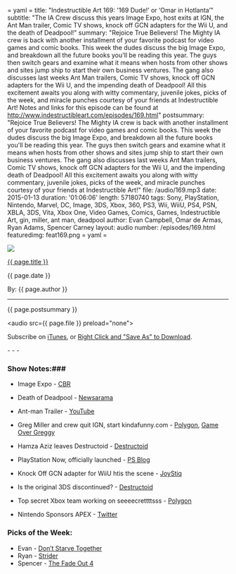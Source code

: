 = yaml =
title: "Indestructible Art 169: '169 Dude!’ or ‘Omar in Hotlanta’"
subtitle: "The IA Crew discuss this years Image Expo, host exits at IGN, the Ant Man trailer, Comic TV shows, knock off GCN adapters for the Wii U, and the death of Deadpool!"
summary: "Rejoice True Believers! The Mighty IA crew is back with another installment of your favorite podcast for video games and comic books. This week the dudes discuss the big Image Expo, and breakdown all the future books you'll be reading this year. The guys then switch gears and examine what it means when hosts from other shows and sites  jump ship to start their own business ventures. The gang also discusses last weeks Ant Man trailers, Comic TV shows, knock off GCN adapters for the Wii U, and the impending death of Deadpool! All this excitement awaits you along with witty commentary, juvenile jokes, picks of the week, and miracle punches courtesy of your friends at Indestructible Art! Notes and links for this episode can be found at http://www.indestructibleart.com/episodes/169.html"
postsummary: "Rejoice True Believers! The Mighty IA crew is back with another installment of your favorite podcast for video games and comic books. This week the dudes discuss the big Image Expo, and breakdown all the future books you'll be reading this year. The guys then switch gears and examine what it means when hosts from other shows and sites  jump ship to start their own business ventures. The gang also discusses last weeks Ant Man trailers, Comic TV shows, knock off GCN adapters for the Wii U, and the impending death of Deadpool! All this excitement awaits you along with witty commentary, juvenile jokes, picks of the week, and miracle punches courtesy of your friends at Indestructible Art!"
file: /audio/169.mp3
date: 2015-01-13
duration: '01:06:06'
length: 57180740
tags: Sony, PlayStation, Nintendo, Marvel, DC, Image, 3DS, Xbox, 360, PS3, Wii, WiiU, PS4, PSN, XBLA, 3DS, Vita, Xbox One, Video Games, Comics, Games, Indestructible Art, gin, miller, ant man, deadpool
author: Evan Campbell, Omar de Armas, Ryan Adams, Spencer Carney
layout: audio
number: /episodes/169.html
featuredimg: feat169.png
= yaml =

<img src='/images/featured/{{ page.featuredimg }}' class='articlesImgCenter group'>

<a href="{{ page.url }}" class='postTitleLink'><p class='postTitle'>{{ page.title }}</p></a>
<p class='postPublished'>{{ page.date }}</p>
<p class='postAuthor'>By: {{ page.author }}</p>
<hr>

<p class='podcastSummary'>{{ page.postsummary }}</p>

<audio src={{ page.file }} preload="none"></audio>
<p class='subLinks'>Subscribe on <a href='http://bit.ly/iapodcast'>iTunes</a>, or <a href={{ page.file }}>Right Click and "Save As" to Download</a>.</p>
- - -

### Show Notes:###
* Image Expo - [CBR](http://www.comicbookresources.com/?page=article&id=58317)

* Death of Deadpool - [Newsarama](http://www.newsarama.com/23182-deadpool-s-dead-this-april-in-special-250th-issue.html)

* Ant-man Trailer - [YouTube](https://www.youtube.com/watch?v=xInh3VhAWs8)

* Greg Miller and crew quit IGN, start kindafunny.com - [Polygon](http://www.polygon.com/2015/1/5/7494815/greg-miller-quits-ign-for-new-venture), [Game Over Greggy](https://www.youtube.com/watch?v=rlakjnrpOW8)

* Hamza Aziz leaves Destructoid - [Destructoid](http://www.destructoid.com/blogs/Hamza+CTZ+Aziz/this-shark-is-heading-off-into-the-open-ocean-285811.phtml)

* PlayStation Now, officially launched - [PS Blog](http://blog.us.playstation.com/2015/01/05/playstation-now-subscription-program-all-the-details/)

* Knock Off GCN adapter for WiiU htis the scene - [JoyStiq](http://www.joystiq.com/2015/01/10/third-party-gamecube-adapter-fills-gap-left-by-nintendo/)

* Is the original 3DS discontinued? - [Destructoid](http://www.destructoid.com/nintendo-has-seemingly-discontinued-the-original-3ds-285771.phtml)

* Top secret Xbox team working on seeeecrettttsss  - [Polygon](http://www.polygon.com/2015/1/5/7497123/microsoft-hiring-for-top-secret-xbox-projects)

* Nintendo Sponsors APEX - [Twitter](https://twitter.com/apex_series/status/553614352641970176)

### Picks of the Week: ###
* Evan - [Don’t Starve Together](http://store.steampowered.com/app/322330/)
* Ryan - [Strider](http://store.steampowered.com/app/235210/)
* Spencer - [The Fade Out 4](https://imagecomics.com/comics/releases/the-fade-out-4)

